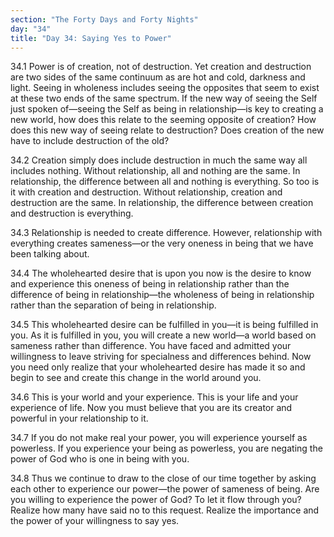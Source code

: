 ```yaml
---
section: "The Forty Days and Forty Nights"
day: "34"
title: "Day 34: Saying Yes to Power"
---
```


34.1 Power is of creation, not of destruction. Yet creation and
destruction are two sides of the same continuum as are hot and cold,
darkness and light. Seeing in wholeness includes seeing the opposites
that seem to exist at these two ends of the same spectrum. If the new
way of seeing the Self just spoken of—seeing the Self as being in
relationship—is key to creating a new world, how does this relate to the
seeming opposite of creation? How does this new way of seeing relate to
destruction? Does creation of the new have to include destruction of the
old?

34.2 Creation simply does include destruction in much the same way all
includes nothing. Without relationship, all and nothing are the same. In
relationship, the difference between all and nothing is everything. So
too is it with creation and destruction. Without relationship, creation
and destruction are the same. In relationship, the difference between
creation and destruction is everything.

34.3 Relationship is needed to create difference. However, relationship
with everything creates sameness—or the very oneness in being that we
have been talking about.

34.4 The wholehearted desire that is upon you now is the desire to know
and experience this oneness of being in relationship rather than the
difference of being in relationship—the wholeness of being in
relationship rather than the separation of being in relationship.

34.5 This wholehearted desire can be fulfilled in you—it is being
fulfilled in you. As it is fulfilled in you, you will create a new
world—a world based on sameness rather than difference. You have faced
and admitted your willingness to leave striving for specialness and
differences behind. Now you need only realize that your wholehearted
desire has made it so and begin to see and create this change in the
world around you.

34.6 This is your world and your experience. This is your life and your
experience of life. Now you must believe that you are its creator and
powerful in your relationship to it.

34.7 If you do not make real your power, you will experience yourself as
powerless. If you experience your being as powerless, you are negating
the power of God who is one in being with you.

34.8 Thus we continue to draw to the close of our time together by
asking each other to experience our power—the power of sameness of
being. Are you willing to experience the power of God? To let it flow
through you? Realize how many have said no to this request. Realize the
importance and the power of your willingness to say yes.

